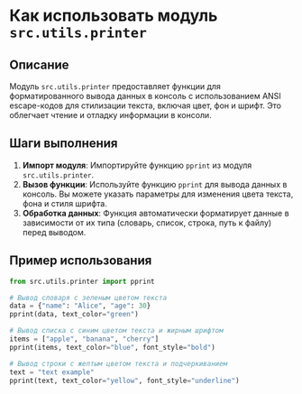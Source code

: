 Как использовать модуль `src.utils.printer`
=========================================================================================

Описание
-------------------------
Модуль `src.utils.printer` предоставляет функции для форматированного вывода данных в консоль с использованием ANSI escape-кодов для стилизации текста, включая цвет, фон и шрифт. Это облегчает чтение и отладку информации в консоли.

Шаги выполнения
-------------------------
1. **Импорт модуля**: Импортируйте функцию `pprint` из модуля `src.utils.printer`.
2. **Вызов функции**: Используйте функцию `pprint` для вывода данных в консоль. Вы можете указать параметры для изменения цвета текста, фона и стиля шрифта.
3. **Обработка данных**: Функция автоматически форматирует данные в зависимости от их типа (словарь, список, строка, путь к файлу) перед выводом.

Пример использования
-------------------------

```python
from src.utils.printer import pprint

# Вывод словаря с зеленым цветом текста
data = {"name": "Alice", "age": 30}
pprint(data, text_color="green")

# Вывод списка с синим цветом текста и жирным шрифтом
items = ["apple", "banana", "cherry"]
pprint(items, text_color="blue", font_style="bold")

# Вывод строки с желтым цветом текста и подчеркиванием
text = "text example"
pprint(text, text_color="yellow", font_style="underline")